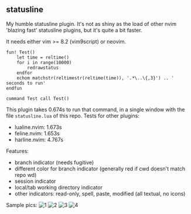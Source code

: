 ## statusline

My humble statusline plugin. It's not as shiny as the load of other nvim
'blazing fast' statusline plugins, but it's quite a bit faster.

It needs either vim >= 8.2 (vim9script) or neovim.

```vim
fun! Test()
    let time = reltime()
    for i in range(10000)
        redrawstatus
    endfor
    echom matchstr(reltimestr(reltime(time)), '.*\..\{,3}') .. ' seconds to run'
endfun

command Test call Test()
```
This plugin takes 0.674s to run that command, in a single window with the file
`statusline.lua` of this repo. Tests for other plugins:

- lualine.nvim: 1.673s
- feline.nvim: 1.653s
- harline.nvim: 4.767s

Features:
- branch indicator (needs fugitive)
- different color for branch indicator (generally red if cwd doesn't match repo wd)
- session indicator
- local/tab working directory indicator
- other indicators: read-only, spell, paste, modified (all textual, no icons)

Sample pics:
![1](https://user-images.githubusercontent.com/26169924/136709946-c18eb741-cff0-4ea9-bd0c-7c823dbe7d6f.png)
![2](https://user-images.githubusercontent.com/26169924/136709948-b1bbba24-a462-4041-acaa-c2981dedeaf3.png)
![3](https://user-images.githubusercontent.com/26169924/136709951-73d9dbdf-757d-4018-8487-a0fd1537b990.png)
![4](https://user-images.githubusercontent.com/26169924/136709952-013fd979-65bb-4438-9a2b-3cc285ac0f49.png)


